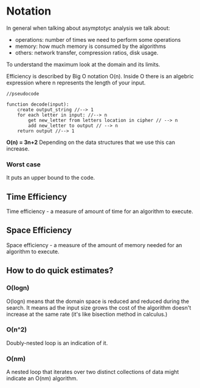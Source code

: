# Notation
In general when talking about asymptotyc analysis we talk about:
- operations: number of times we need to perform some operations
- memory: how much memory is consumed by the algorithms
- others: network transfer, compression ratios, disk usage.

To understand the maximum look at the domain and its limits.

Efficiency is described by Big O notation O(n). Inside O there is an algebric expression where n represents the length of your input.<br/>
```
//pseudocode

function decode(input):
    create output_string //--> 1
    for each letter in input: //--> n
        get new_letter from letters location in cipher // --> n
        add new_letter to output // --> n
    return output //--> 1

```
**O(n) = 3n+2**
Depending on the data structures that we use this can increase.

### Worst case
It puts an upper bound to the code.

## Time Efficiency
Time efficiency - a measure of amount of time for an algorithm to execute.

## Space Efficiency
Space efficiency - a measure of the amount of memory needed for an algorithm to execute.


## How to do quick estimates?
### O(logn)
O(logn) means that the domain space is reduced and reduced during the search. It means ad the input size grows the cost of the algorithm doesn't increase at the same rate (it's like bisection method in calculus.)

### O(n^2)
Doubly-nested loop is an indication of it.

### O(nm)
A nested loop that iterates over two distinct collections of data might indicate an O(nm) algorithm.

